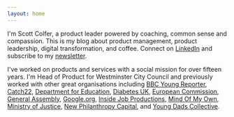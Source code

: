 ```yaml
---
layout: home
---
```

 
I'm Scott Colfer, a product leader powered by coaching, common sense and compassion.
This is my blog about product management, product leadership, digital transformation, and coffee. 
Connect on [LinkedIn](https://www.linkedin.com/in/scottcolfer/) and subscribe to my [newsletter](https://scottcolfer.substack.com/).

I've worked on products and services with a social mission for over fifteen years. I'm Head of Product for Westminster City Council and previously worked with other great organisations including [BBC Young Reporter](https://www.bbc.co.uk/news/education-46131593), [Catch22](https://www.catch-22.org.uk/), [Department for Education](https://www.gov.uk/government/organisations/department-for-education), [Diabetes UK](https://www.diabetes.org.uk/), [European Commission](https://ec.europa.eu/commission/index_en), [General Assembly](https://generalassemb.ly/), [Google.org](https://www.google.org/), [Inside Job Productions](https://www.insidejobproductions.co.uk/), [Mind Of My Own](https://mindofmyown.org.uk/), [Ministry of Justice](https://www.gov.uk/government/organisations/ministry-of-justice/), [New Philanthropy Capital](https://www.thinknpc.org/), and [Young Dads Collective](https://www.familyandchildcaretrust.org/young-dads-collective). 
